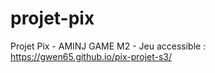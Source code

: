 # projet-pix
Projet Pix - AMINJ GAME M2 - 
Jeu accessible : https://gwen65.github.io/pix-projet-s3/

